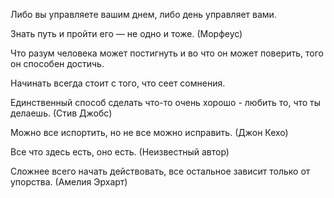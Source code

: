 Либо вы управляете вашим днем, либо день управляет вами.

Знать путь и пройти его — не одно и тоже. (Морфеус)

Что разум человека может постигнуть и во что он может поверить, того он способен достичь.

Начинать всегда стоит с того, что сеет сомнения.

Единственный способ сделать что-то очень хорошо - любить то, что ты делаешь. (Стив Джобс)

Можно все испортить, но не все можно исправить. (Джон Кехо)

Все что здесь есть, оно есть. (Неизвестный автор)

Сложнее всего начать действовать, все остальное зависит только от упорства. (Амелия Эрхарт)

